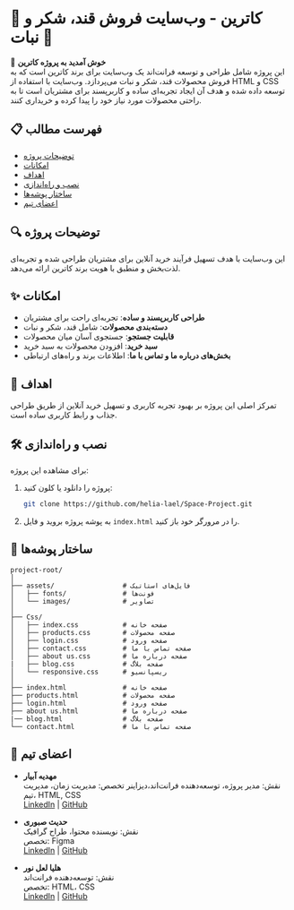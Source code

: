 
# 🍬 کاترین - وب‌سایت فروش قند، شکر و نبات 🍭

🎉 **خوش آمدید به پروژه کاترین**  
این پروژه شامل طراحی و توسعه فرانت‌اند یک وب‌سایت برای برند کاترین است که به فروش محصولات قند، شکر و نبات می‌پردازد. وب‌سایت با استفاده از HTML و CSS توسعه داده شده و هدف آن ایجاد تجربه‌ای ساده و کاربرپسند برای مشتریان است تا به راحتی محصولات مورد نیاز خود را پیدا کرده و خریداری کنند.

## 📋 فهرست مطالب
- [توضیحات پروژه](#توضیحات-پروژه)
- [امکانات](#امکانات)
- [اهداف](#اهداف)
- [نصب و راه‌اندازی](#نصب-و-راه‌اندازی)
- [ساختار پوشه‌ها](#ساختار-پوشه‌ها)
- [اعضای تیم](#اعضای-تیم)

## 🔍 توضیحات پروژه
این وب‌سایت با هدف تسهیل فرآیند خرید آنلاین برای مشتریان طراحی شده و تجربه‌ای لذت‌بخش و منطبق با هویت برند کاترین ارائه می‌دهد.

## ✨ امکانات
- **طراحی کاربرپسند و ساده**: تجربه‌ای راحت برای مشتریان
- **دسته‌بندی محصولات**: شامل قند، شکر و نبات
- **قابلیت جستجو**: جستجوی آسان میان محصولات
- **سبد خرید**: افزودن محصولات به سبد خرید
- **بخش‌های درباره ما و تماس با ما**: اطلاعات برند و راه‌های ارتباطی

## 🎯 اهداف
تمرکز اصلی این پروژه بر بهبود تجربه کاربری و تسهیل خرید آنلاین از طریق طراحی جذاب و رابط کاربری ساده است.

## 🛠️ نصب و راه‌اندازی
برای مشاهده این پروژه:
1. پروژه را دانلود یا کلون کنید: 
   ```bash
   git clone https://github.com/helia-lael/Space-Project.git
   ```
2. به پوشه پروژه بروید و فایل `index.html` را در مرورگر خود باز کنید.

## 📂 ساختار پوشه‌ها
```
project-root/
│
├── assets/                 # فایل‌های استاتیک
│   ├── fonts/              # فونت‌ها
│   └── images/             # تصاویر
│
├── Css/                   
│   ├── index.css           # صفحه خانه
│   ├── products.css        # صفحه محصولات
│   ├── login.css           # صفحه ورود
│   ├── contact.css         # صفحه تماس با ما
│   ├── about us.css        # صفحه درباره ما
|   ├── blog.css            # صفحه بلاگ 
│   └── responsive.css      # ریسپانسیو
│
├── index.html              # صفحه خانه
├── products.html           # صفحه محصولات
├── login.html              # صفحه ورود
├── about us.html           # صفحه درباره ما
|── blog.html               # صفحه بلاگ 
└── contact.html            # صفحه تماس با ما
```

## 👥 اعضای تیم
- **مهدیه آبیار**  
  نقش: مدیر پروژه، توسعه‌دهنده فرانت‌اند،دیزاینر
  تخصص: مدیریت زمان، مدیریت تیم، HTML, CSS  
  [LinkedIn](https://www.linkedin.com/in/mahdiyeh-abiyar-ba2440319?utm_source=share&utm_campaign=share_via&utm_content=profile&utm_medium=android_app) | [GitHub](https://github.com/mahdiyeh-abiyar)

- **حدیث صبوری**  
  نقش: نویسنده محتوا، طراح گرافیک  
  تخصص: Figma  
  [LinkedIn](https://www.linkedin.com/in/hadis-sabouri-463577310?utm_source=share&utm_campaign=share_via&utm_content=profile&utm_medium=android_app) | [GitHub](https://github.com/hadismotlagh84)

- **هلیا لعل نور**  
  نقش: توسعه‌دهنده فرانت‌اند  
  تخصص: HTML، CSS  
  [LinkedIn](https://www.linkedin.com/in/helia-laalnour-92a7b3311?utm_source=share&utm_campaign=share_via&utm_content=profile&utm_medium=ios_app) | [GitHub](https://github.com/helia-lael)
